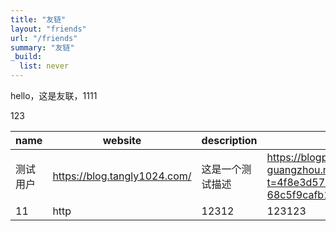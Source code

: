```yaml
---
title: "友链"
layout: "friends"
url: "/friends"
summary: "友链"
_build:
  list: never
---
```

hello，这是友联，1111

123

| name     | website                      | description      | avatar                                                                                                      |
| -------- | ---------------------------- | ---------------- | ----------------------------------------------------------------------------------------------------------- |
| 测试用户 | https://blog.tangly1024.com/ | 这是一个测试描述 | https://blogpic-1255715568.cos.ap-guangzhou.myqcloud.com/tianly.webp?t=4f8e3d57-2e46-4cf8-8cd2-68c5f9cafb19 |
| 11       | http                         | 12312            | 123123                                                                                                      |
